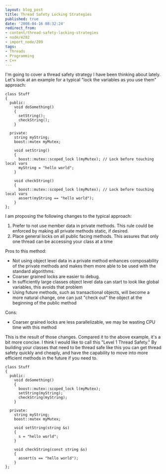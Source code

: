 ```yaml
---
layout: blog_post
title: Thread Safety Locking Strategies
published: true
date: '2008-04-16 08:32:24'
redirect_from:
- content/thread-safety-locking-strategies
- node/4282
- import_node/289
tags:
- Threads
- Programming
- C++
---
```


I'm going to cover a thread safety strategy I have been thinking about lately. Let's look at an example for a typical "lock the variables as you use them" approach:

    class Stuff
    {
      public:
        void doSomething()
        {
          setString();
          checkString();
        }

      private:
        string myString;
        boost::mutex myMutex;

        void setString()
        {
          boost::mutex::scoped_lock l(myMutex); // Lock before touching local vars
          myString = "hello world";
        }

        void checkString()
        {
          boost::mutex::scoped_lock l(myMutex); // Lock before touching local vars
          assert(myString == "hello world");
        }
    };

I am proposing the following changes to the typical approach:

1.  Prefer to not use member data in private methods. This rule could be enforced by making all private methods static, if desired.
2.  Place general locks on all public facing methods. This assures that only one thread can be accessing your class at a time

Pros to this method:

-   Not using object level data in a private method enhances composability of the private methods and makes them more able to be used with the standard algorithms.
-   Coarser grained locks are easier to debug.
-   In sufficiently large classes object level data can start to look like global variables, this avoids that problem
-   Using future methods, such as transactional objects, will become a more natural change, one can just "check out" the object at the beginning of the public method

Cons:

-   Coarser grained locks are less parallelizable, we may be wasting CPU time with this method

This is the result of those changes. Compared it to the above example, it's a bit more concise. I think I would like to call this "Level 1 Thread Safety." By building your classes that need to be thread safe like this you can get thread safety quickly and cheaply, and have the capability to move into more efficient methods in the future if you need to.

    class Stuff
    {
      public:
        void doSomething()
        {
          boost::mutex::scoped_lock l(myMutex);
          setString(myString);
          checkString(myString);
        }

      private:
        string myString;
        boost::mutex myMutex;

        void setString(string &s)
        {
          s = "hello world";
        }

        void checkString(const string &s)
        {
          assert(s == "hello world");
        }
    };
